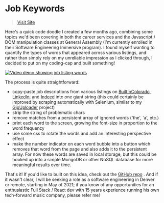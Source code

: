 # Job Keywords

> [Visit Site](https://job-keywords.netlify.app/)

Here's a quick code doodle I created a few months ago, combining some topics we'd been covering in both the career services and the Javascript / DOM manipulation classes at General Assembly (I'm currently enrolled in their Software Engineering Immersive program). I found myself wanting to quantify the types of words that appeared across various listings, and rather than simply rely on my unreliable impression as I clicked through, I decided to put on my coding-cap and built something!

[![Video demo showing job listing words](https://img.youtube.com/vi/tPWfMAeqe8Q/0.jpg)](https://www.youtube.com/watch?v=tPWfMAeqe8Q)

<!-- %[https://youtube.com/watch?v=tPWfMAeqe8Q] -->

The process is quite straightforward:

- copy-paste job descriptions from various listings on [BuiltInColorado](https://www.builtincolorado.com/), [LinkedIn](https://www.linkedin.com/in/benhammondmusic/), and [Indeed](https://www.indeed.com/) into one giant string (this could certainly be improved by scraping automatically with Selenium, similar to my [GigUploader](https://github.com/benhammondmusic/songkick-bulk-upload) project)
- strip the string of problematic chars
- remove matches from a persistent array of ignored words ('the', 'a', etc.)
- print each word to the screen, growing the font-size in proportion to the word frequency
- use some css to rotate the words and add an interesting perspective effect
- make the number indicator on each word bubble into a button which removes that word from the page and also adds it to the persistent array. For now these words are saved in local storage, but this could be hooked up into a simple MongoDB or other NoSQL database for more meaningful results over time.

That's it! If you'd like to built on this idea, check out the [GitHub repo](https://github.com/benhammondmusic/job-keywords) . And if it wasn't clear, I will be seeking a role as a software engineering in Denver or remote, starting in May of 2021; if you know of any opportunities for an enthusiastic Full Stack / React dev with 15 years experience running his own tech-forward music company, please refer me!
